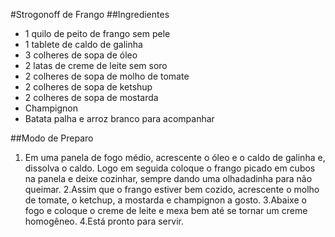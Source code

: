 #Strogonoff de Frango
##Ingredientes

  - 1 quilo de peito de frango sem pele
  - 1 tablete de caldo de galinha 
  - 3 colheres de sopa de óleo
  - 2 latas de creme de leite sem soro
  - 2 colheres de sopa de molho de tomate 
  - 2 colheres de sopa de ketshup
  - 2 colheres de sopa de mostarda
  - Champignon
  - Batata palha e arroz branco para acompanhar
  
##Modo de Preparo
  1. Em uma panela de fogo médio, acrescente o óleo e o caldo de galinha e, dissolva o caldo. Logo em seguida coloque o frango picado em cubos na panela e deixe cozinhar, sempre dando uma olhadadinha para não queimar.
  2.Assim que o frango estiver bem cozido, acrescente o molho de tomate, o ketchup, a mostarda e champignon a gosto.
  3.Abaixe o fogo e coloque o creme de leite e mexa bem até se tornar um creme homogêneo.
  4.Está pronto para servir.
